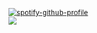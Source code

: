 [![spotify-github-profile](https://spotify-github-profile.vercel.app/api/view?uid=31g6pxuqjgldbv3fu6mnlzu45jpq&cover_image=true&theme=default&bar_color=53b14f&bar_color_cover=false)](https://github.com/kittinan/spotify-github-profile)<br>
<a href="https://discord.com/users/81440609602201193" target="_blank"> <img src="https://discord.c99.nl/widget/theme-1/814406096022011934.png"/></a>


